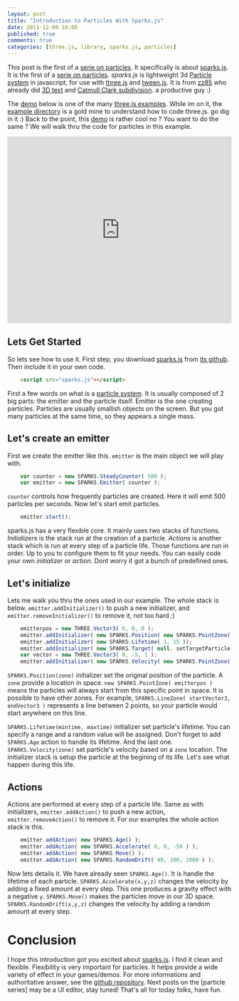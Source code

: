 ```yaml
---
layout: post
title: "Introduction to Particles With Sparks.js"
date: 2011-12-08 16:08
published: true
comments: true
categories: [three.js, library, sparks.js, particles]
---
```


This post is the first of a [serie on particles](/blog/categories/particles).
It specifically is about 
[sparks.js](https://github.com/zz85/sparks.js).
It is the first of a [serie on particles](/blog/categories/particles).
*sparks.js* is lightweight 3d
[Particle system](http://en.wikipedia.org/wiki/Particle_system)
in javascript, for use with
[three.js](https://github.com/mrdoob/three.js/)
and
[tween.js](https://github.com/sole/tween.js).
It is from
[zz85](http://www.lab4games.net/zz85/blog/)
who already did
[3D text](http://mrdoob.github.com/three.js/examples/webgl_geometry_text.html)
and
[Catmull Clark subdivision](http://mrdoob.github.com/three.js/examples/webgl_geometry_subdivison.html).
a productive guy :)

The [demo](http://mrdoob.github.com/three.js/examples/webgl_particles_shapes.html)
below is one of the many [three.js examples](https://github.com/mrdoob/three.js/tree/master/examples).
While im on it, the [example directory](https://github.com/mrdoob/three.js/tree/master/examples) is a gold mine
to understand how to code three.js. go dig in it :)
Back to the point, this
[demo](http://mrdoob.github.com/three.js/examples/webgl_particles_shapes.html)
is rather cool no ?
You want to do the same ?
We will walk thru the code for particles in this example.

<iframe src="http://mrdoob.github.com/three.js/examples/webgl_particles_shapes.html" width="100%" height="420" frameborder="0"></iframe>

## Lets Get Started

So lets see how to use it. First step, you download
[sparks.js](https://raw.github.com/zz85/sparks.js/master/Sparks.js)
from
[its github](https://github.com/zz85/sparks.js).
Then include it in your own code.

```html
	<script src="sparks.js"></script>
```

First a few words on what is a [particle system](http://en.wikipedia.org/wiki/Particle_system).
It is usually composed of 2 big parts: the emitter and the particle itself.
Emitter is the one creating particles.
Particles are usually smallish objects on the screen.
But you got many particles at the same time, so they appears a single mass.

## Let's create an emitter

First we create the emitter like this.
```emitter``` is the main object we will play with.

```javascript
	var counter	= new SPARKS.SteadyCounter( 500 );
	var emitter	= new SPARKS.Emitter( counter );
```

```counter``` controls how frequently particles are created. Here it will
emit 500 particles per seconds.
Now let's start emit particles.

```javascript
	emitter.start();
```

sparks.js has a very flexible core.
It mainly uses two stacks of functions.
*Initializers* is the stack run at the creation of a particle.
*Actions* is another stack which is run at every step of a particle life.
Those functions are run in order.
Up to you to configure them to fit your needs.
You can easily code your own *initializer* or *action*.
Dont worry it got a bunch of predefined ones.

## Let's initialize

Lets me walk you thru the ones used in our example. The whole stack is below.
```emitter.addInitializer()``` to push a new initializer, and ```emitter.removeInitializer()```
to remove it, not too hard :)


```javascript
	emitterpos = new THREE.Vector3( 0, 0, 0 );
	emitter.addInitializer( new SPARKS.Position( new SPARKS.PointZone( emitterpos ) ) );
	emitter.addInitializer( new SPARKS.Lifetime( 1, 15 ));
	emitter.addInitializer( new SPARKS.Target( null, setTargetParticle ) );
	var vector = new THREE.Vector3( 0, -5, 1 );
	emitter.addInitializer( new SPARKS.Velocity( new SPARKS.PointZone( vector ) ) );
```

```SPARKS.Position(zone)``` initializer set the original position of the particle.
A ```zone``` provide a location in space.
```new SPARKS.PointZone( emitterpos )``` means the particles will always start from this specific point in space.
It is possible to have other zones.
For example, ```SPARKS.LineZone( startVector3, endVector3 )``` represents a line between 2 points, so
your particle would start anywhere on this line.


```SPARKS.Lifetime(mintime, maxtime)``` initializer set particle's lifetime.
You can specify a range and a random value will be assigned.
Don't forget to add ```SPARKS.Age``` action to handle its lifetime.
And the last one.
```SPARKS.Velocity(zone)``` set particle's velocity based on a ```zone``` location.
The initializer stack is setup the particle at the begining of its life.
Let's see what happen during this life.

## Actions

Actions are performed at every step of a particle life.
Same as with initializers, ```emitter.addAction()``` to push a new action,
```emitter.removeAction()``` to remove it.
For our examples the whole action stack is this.

```javascript
	emitter.addAction( new SPARKS.Age() );
	emitter.addAction( new SPARKS.Accelerate( 0, 0, -50 ) );
	emitter.addAction( new SPARKS.Move() );
	emitter.addAction( new SPARKS.RandomDrift( 90, 100, 2000 ) );
```

Now lets details it.
We have already seen ```SPARKS.Age()```. It is handle the lifetime of each particle.
```SPARKS.Accelerate(x,y,z)``` changes the velocity by adding a fixed amount at every step.
This one produces a gravity effect with a negative ```y```.
```SPARKS.Move()``` makes the particles move in our 3D space.
```SPARKS.RandomDrift(x,y,z)``` changes the velocity by adding a random amount at every step.

# Conclusion

I hope this introduction got you excited about
[sparks.js](https://github.com/zz85/sparks.js/).
I find it clean and flexible.
Flexibility is very important for particles.
It helps provide a wide variety of effect in your games/demos.
For more informations and authoritative answer, see the
[github repository](https://github.com/zz85/sparks.js/).
Next posts on the [particle series] may be a UI editor, stay tuned!
That's all for today folks, have fun.

